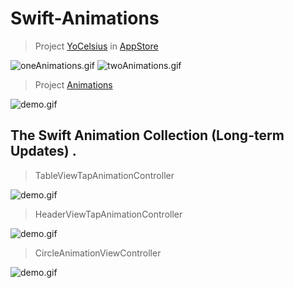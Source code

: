 # Swift-Animations

> Project [YoCelsius](https://github.com/YouXianMing/YoCelsius)  in [AppStore](https://itunes.apple.com/us/app/yocelsius/id967721892?l=zh&ls=1&mt=8) 

![oneAnimations.gif](http://images.cnitblog.com/blog2015/607542/201504/211608037347783.gif) ![twoAnimations.gif](http://images.cnitblog.com/blog2015/607542/201504/211608153124546.gif) 

> Project [Animations](https://github.com/YouXianMing/Animations)

![demo.gif](http://images2015.cnblogs.com/blog/607542/201604/607542-20160419090223820-1448725903.gif)

## The Swift Animation Collection (Long-term Updates) . 

> TableViewTapAnimationController

![demo.gif](http://images2015.cnblogs.com/blog/607542/201608/607542-20160807105426965-81586755.gif)

> HeaderViewTapAnimationController

![demo.gif](http://images2015.cnblogs.com/blog/607542/201608/607542-20160809234008496-1397243204.gif)

> CircleAnimationViewController

![demo.gif](http://images2015.cnblogs.com/blog/607542/201608/607542-20160816221026062-1763963823.gif)
